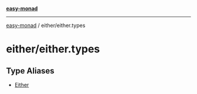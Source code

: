[**easy-monad**](../../README.md)

***

[easy-monad](../../modules.md) / either/either.types

# either/either.types

## Type Aliases

- [Either](type-aliases/Either.md)
